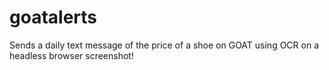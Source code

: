 # goatalerts
Sends a daily text message of the price of a shoe on GOAT using OCR on a headless browser screenshot!
